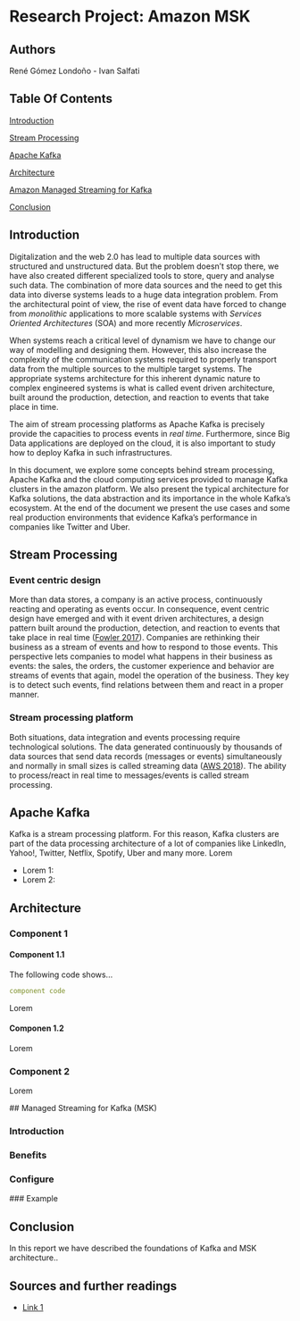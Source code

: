 # Research Project: Amazon MSK

## Authors

René Gómez Londoño - Ivan Salfati

## Table Of Contents

[Introduction](#introduction)

[Stream Processing](#stream-processing)

[Apache Kafka](#apache-kafka)

[Architecture](#architecture)

[Amazon Managed Streaming for Kafka](#amazon-managed-streaming-for-kafka)

[Conclusion](#Conclusion)

## Introduction

Digitalization and the web 2.0 has lead to multiple data sources with structured and unstructured data. But the problem doesn’t stop there, we have also created different specialized tools to store, query and analyse such data. The combination of more data sources and the need to get this data into diverse systems leads to a huge data integration problem. From the architectural point of view, the rise of event data have forced to change from _monolithic_ applications to more scalable systems with _Services Oriented Architectures_ (SOA) and more recently _Microservices_. 

When systems reach a critical level of dynamism we have to change our way of modelling and designing them. However, this also increase the complexity of the communication systems required to properly transport data from the multiple sources to the multiple target systems. The appropriate systems architecture for this inherent dynamic nature to complex engineered systems is what is called event driven architecture, built around the production, detection, and reaction to events that take place in time. 

The aim of stream processing platforms as Apache Kafka is precisely provide the capacities to process events in _real time_. 
Furthermore, since Big Data applications are deployed on the cloud, it is also important to study how to deploy Kafka in such infrastructures. 

In this document, we explore some concepts behind stream processing, Apache Kafka and the cloud computing services provided to manage Kafka clusters in the amazon platform. We also present the typical architecture for Kafka solutions, the data abstraction and its importance in the whole Kafka’s ecosystem. At the end of the document we present the use cases and some real production environments that evidence Kafka’s performance in companies like Twitter and Uber.



## Stream Processing

### Event centric design 
More than data stores, a company is an active process, continuously reacting and operating as events occur. In consequence, event centric design have emerged and with it event driven architectures, a design pattern built around the production, detection, and reaction to events that take place in real time ([Fowler 2017](#fowler-2017)). Companies are rethinking their business as a stream of events and how to respond to those events. This perspective lets companies to model what happens in their business as events: the sales, the orders, the customer experience and behavior are streams of events that again, model the operation of the business. They key is to detect such events, find relations between them and react in a proper manner. 

### Stream processing platform

Both situations, data integration and events processing require technological solutions. The data generated continuously by thousands of data sources that send data records (messages or events) simultaneously and normally in small sizes is called streaming data ([AWS 2018](aws-2018)). The ability to process/react in real time to messages/events is called stream processing. 

## Apache Kafka

Kafka is a stream processing platform. For this reason, Kafka clusters are part of the data processing architecture of  a lot of companies like LinkedIn, Yahoo!, Twitter, Netflix, Spotify, Uber and many more.
Lorem
- Lorem 1: 
- Lorem 2:

## Architecture

### Component 1


#### Component 1.1

The following code shows...

```yaml
component code
```

Lorem

#### Componen 1.2

Lorem


### Component 2

Lorem


## Managed Streaming for Kafka (MSK)

### Introduction

### Benefits

### Configure

### Example


## Conclusion

In this report we have described the foundations of Kafka and MSK architecture.. 

## Sources and further readings

- [Link 1](https://link.io/)
